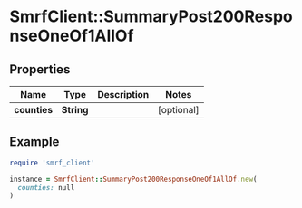# SmrfClient::SummaryPost200ResponseOneOf1AllOf

## Properties

| Name | Type | Description | Notes |
| ---- | ---- | ----------- | ----- |
| **counties** | **String** |  | [optional] |

## Example

```ruby
require 'smrf_client'

instance = SmrfClient::SummaryPost200ResponseOneOf1AllOf.new(
  counties: null
)
```

